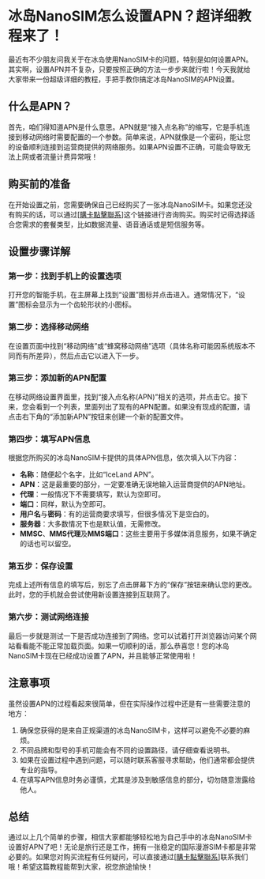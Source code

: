 # 冰岛NanoSIM怎么设置APN？超详细教程来了！

最近有不少朋友问我关于在冰岛使用NanoSIM卡的问题，特别是如何设置APN。其实啊，设置APN并不复杂，只要按照正确的方法一步步来就行啦！今天我就给大家带来一份超级详细的教程，手把手教你搞定冰岛NanoSIM的APN设置。

## 什么是APN？

首先，咱们得知道APN是什么意思。APN就是“接入点名称”的缩写，它是手机连接到移动网络时需要配置的一个参数。简单来说，APN就像是一个密码，能让您的设备顺利连接到运营商提供的网络服务。如果APN设置不正确，可能会导致无法上网或者流量计费异常哦！

## 购买前的准备

在开始设置之前，您需要确保自己已经购买了一张冰岛NanoSIM卡。如果您还没有购买的话，可以通过[[購卡點擊聯系](https://t.me/s/esim1088)]这个链接进行咨询购买。购买时记得选择适合您需求的套餐类型，比如数据流量、语音通话或是短信服务等。

## 设置步骤详解

### 第一步：找到手机上的设置选项
打开您的智能手机，在主屏幕上找到“设置”图标并点击进入。通常情况下，“设置”图标会显示为一个齿轮形状的小图标。

### 第二步：选择移动网络
在设置页面中找到“移动网络”或“蜂窝移动网络”选项（具体名称可能因系统版本不同而有所差异），然后点击它以进入下一步。

### 第三步：添加新的APN配置
在移动网络设置界面里，找到“接入点名称(APN)”相关的选项，并点击它。接下来，您会看到一个列表，里面列出了现有的APN配置。如果没有现成的配置，请点击右下角的“添加新APN”按钮来创建一个新的配置文件。

### 第四步：填写APN信息
根据您所购买的冰岛NanoSIM卡提供的具体APN信息，依次填入以下内容：
- **名称**：随便起个名字，比如“IceLand APN”。
- **APN**：这是最重要的部分，一定要准确无误地输入运营商提供的APN地址。
- **代理**：一般情况下不需要填写，默认为空即可。
- **端口**：同样，默认为空即可。
- **用户名**与**密码**：有的运营商要求填写，但很多情况下是空白的。
- **服务器**：大多数情况下也是默认值，无需修改。
- **MMSC**、**MMS代理**及**MMS端口**：这些主要用于多媒体消息服务，如果不确定的话也可以留空。

### 第五步：保存设置
完成上述所有信息的填写后，别忘了点击屏幕下方的“保存”按钮来确认您的更改。此时，您的手机就会尝试使用新设置连接到互联网了。

### 第六步：测试网络连接
最后一步就是测试一下是否成功连接到了网络。您可以试着打开浏览器访问某个网站看看能不能正常加载页面。如果一切顺利的话，那么恭喜您！您的冰岛NanoSIM卡现在已经成功设置了APN，并且能够正常使用啦！

## 注意事项

虽然设置APN的过程看起来很简单，但在实际操作过程中还是有一些需要注意的地方：
1. 确保您获得的是来自正规渠道的冰岛NanoSIM卡，这样可以避免不必要的麻烦。
2. 不同品牌和型号的手机可能会有不同的设置路径，请仔细查看说明书。
3. 如果在设置过程中遇到问题，可以随时联系客服寻求帮助，他们通常都会提供专业的指导。
4. 在填写APN信息时务必谨慎，尤其是涉及到敏感信息的部分，切勿随意泄露给他人。

## 总结

通过以上几个简单的步骤，相信大家都能够轻松地为自己手中的冰岛NanoSIM卡设置好APN了吧！无论是旅行还是工作，拥有一张稳定的国际漫游SIM卡都是非常必要的。如果您对购买流程有任何疑问，可以直接通过[[購卡點擊聯系](https://t.me/s/esim1088)]联系我们哦！希望这篇教程能帮到大家，祝您旅途愉快！